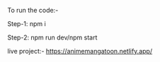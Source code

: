 To run the code:-

Step-1: npm i

Step-2: npm run dev/npm start

live project:- https://animemangatoon.netlify.app/
